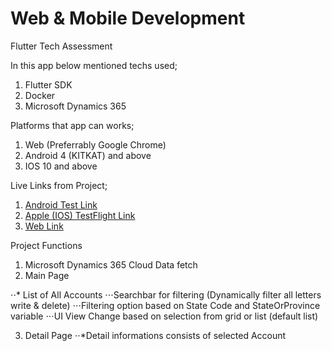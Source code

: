 # Web & Mobile Development
Flutter Tech Assessment

In this app below mentioned techs used;

1. Flutter SDK
2. Docker
3. Microsoft Dynamics 365

Platforms that app can works;

1. Web (Preferrably Google Chrome)
2. Android 4 (KITKAT) and above
3. IOS 10 and above

Live Links from Project;

1. [Android Test Link](https://www.google.com)
2. [Apple (IOS) TestFlight Link](https://www.google.com)
3. [Web Link](https://www.google.com)

Project Functions

1. Microsoft Dynamics 365 Cloud Data fetch
2. Main Page

⋅⋅* List of All Accounts
⋅⋅⋅Searchbar for filtering (Dynamically filter all letters write & delete)
⋅⋅⋅Filtering option based on State Code and StateOrProvince variable
⋅⋅⋅UI View Change based on selection from grid or list (default list)

3. Detail Page
⋅⋅*Detail informations consists of selected Account

